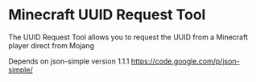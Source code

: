 Minecraft UUID Request Tool
===========

The UUID Request Tool allows you to request the UUID from a Minecraft player direct from Mojang

Depends on json-simple version 1.1.1
https://code.google.com/p/json-simple/

